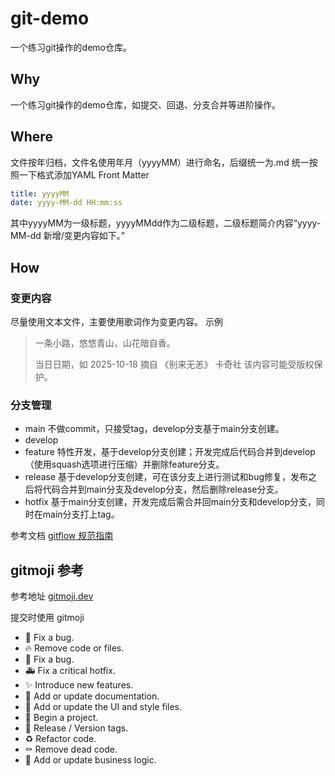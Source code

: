 # git-demo

一个练习git操作的demo仓库。


## Why

一个练习git操作的demo仓库，如提交、回退、分支合并等进阶操作。


## Where

文件按年归档，文件名使用年月（yyyyMM）进行命名，后缀统一为.md
统一按照一下格式添加YAML Front Matter
```yaml
title: yyyyMM
date: yyyy-MM-dd HH:mm:ss
```
其中yyyyMM为一级标题，yyyyMMdd作为二级标题，二级标题简介内容“yyyy-MM-dd 新增/变更内容如下。”


## How

### 变更内容

尽量使用文本文件，主要使用歌词作为变更内容。
示例
> 一条小路，悠悠青山，山花暗自香。
> 
> 当日日期，如 2025-10-18
> 摘自
>《别来无恙》
> 卡奇社
> 该内容可能受版权保护。

### 分支管理

- main 不做commit，只接受tag，develop分支基于main分支创建。
- develop
- feature 特性开发，基于develop分支创建；开发完成后代码合并到develop（使用squash选项进行压缩）并删除feature分支。
- release 基于develop分支创建，可在该分支上进行测试和bug修复，发布之后将代码合并到main分支及develop分支，然后删除release分支。
- hotfix 基于main分支创建，开发完成后需合并回main分支和develop分支，同时在main分支打上tag。

参考文档 [gitflow 规范指南](https://www.cnblogs.com/kevin-ying/p/14329768.html)


## gitmoji 参考

参考地址 [gitmoji.dev](https://gitmoji.dev)

提交时使用 gitmoji
- :bug: Fix a bug.
- :fire: Remove code or files.
- :bug: Fix a bug.
- :ambulance: Fix a critical hotfix.
- :sparkles: Introduce new features.
- :memo: Add or update documentation.
- :lipstick: Add or update the UI and style files.
- :tada: Begin a project.
- :bookmark: Release / Version tags.
- :recycle: Refactor code.
- :coffin: Remove dead code.
- :necktie: Add or update business logic.
